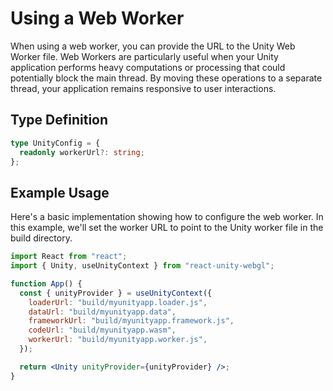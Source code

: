 # Using a Web Worker

When using a web worker, you can provide the URL to the Unity Web Worker file.
Web Workers are particularly useful when your Unity application performs heavy computations or processing that could potentially block the main thread. By moving these operations to a separate thread, your application remains responsive to user interactions.

## Type Definition

```ts title="Type Definition"
type UnityConfig = {
  readonly workerUrl?: string;
};
```

## Example Usage

Here's a basic implementation showing how to configure the web worker. In this example, we'll set the worker URL to point to the Unity worker file in the build directory.

```jsx showLineNumbers title="App.jsx"
import React from "react";
import { Unity, useUnityContext } from "react-unity-webgl";

function App() {
  const { unityProvider } = useUnityContext({
    loaderUrl: "build/myunityapp.loader.js",
    dataUrl: "build/myunityapp.data",
    frameworkUrl: "build/myunityapp.framework.js",
    codeUrl: "build/myunityapp.wasm",
    workerUrl: "build/myunityapp.worker.js",
  });

  return <Unity unityProvider={unityProvider} />;
}
```
